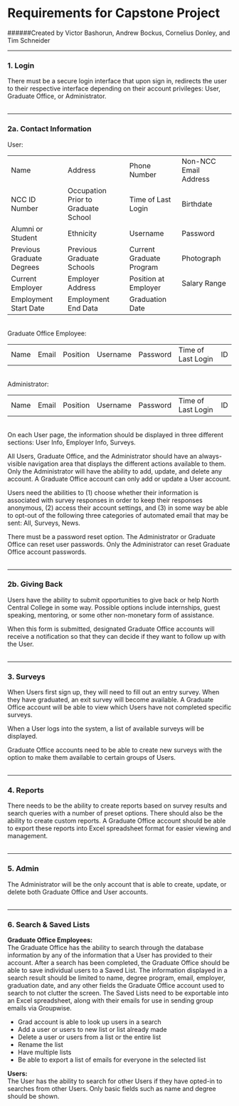 # Requirements for Capstone Project
######Created by Victor Bashorun, Andrew Bockus, Cornelius Donley, and Tim Schneider
<hr />

### 1. Login

There must be a secure login interface that upon sign in, redirects the user to their respective interface depending on their account privileges: User, Graduate Office, or Administrator.
<br /><br /><hr />

### 2a. Contact Information

<table>
User:
  <tr>
    <td>Name</td>
    <td>Address</td>
    <td>Phone Number</td>
    <td>Non-NCC Email Address</td>
  </tr>
  <tr>
    <td>NCC ID Number</td>
    <td>Occupation Prior to Graduate School</td>
    <td>Time of Last Login</td>
    <td>Birthdate</td>
  </tr>
  <tr>
    <td>Alumni or Student</td>
    <td>Ethnicity</td>
    <td>Username</td>
    <td>Password</td>
  </tr>
  <tr>  
    <td>Previous Graduate Degrees</td>
    <td>Previous Graduate Schools</td>
    <td>Current Graduate Program</td>
    <td>Photograph</td>
  </tr>
  <tr>
    <td>Current Employer</td>
    <td>Employer Address</td>
    <td>Position at Employer</td>
    <td>Salary Range</td>
  </tr>
  <tr>
    <td>Employment Start Date</td>
    <td>Employment End Data</td>
    <td>Graduation Date</td>
  </tr>
</table>
<br />
Graduate Office Employee:
<table>
  <tr>
    <td>Name</td>
    <td>Email</td>
    <td>Position</td>
    <td>Username</td>
    <td>Password</td>
    <td>Time of Last Login</td>
    <td>ID</td>
  </tr>
</table>
<br />
Administrator:
<table>
  <tr>
    <td>Name</td>
    <td>Email</td>
    <td>Position</td>
    <td>Username</td>
    <td>Password</td>
    <td>Time of Last Login</td>
    <td>ID</td>
  </tr>
</table>
<br />
On each User page, the information should be displayed in three different sections: User Info, Employer Info, Surveys.

All Users, Graduate Office, and the Administrator should have an always-visible navigation area that displays the different actions available to them. Only the Administrator will have the ability to add, update, and delete any account. A Graduate Office account can only add or update a User account.

Users need the abilities to (1) choose whether their information is associated with survey responses in order to keep their responses anonymous, (2) access their account settings, and (3) in some way be able to opt-out of the following three categories of automated email that may be sent: All, Surveys, News.

There must be a password reset option. The Administrator or Graduate Office can reset user passwords. Only the Administrator can reset Graduate Office account passwords.
<br /><br /><hr />

### 2b. Giving Back

Users have the ability to submit opportunities to give back or help North Central College in some way. Possible options include internships, guest speaking, mentoring, or some other non-monetary form of assistance.

When this form is submitted, designated Graduate Office accounts will receive a notification so that they can decide if they want to follow up with the User.
<br /><br /><hr />

### 3. Surveys

When Users first sign up, they will need to fill out an entry survey. When they have graduated, an exit survey will become available. A Graduate Office account will be able to view which Users have not completed specific surveys.

When a User logs into the system, a list of available surveys will be displayed.

Graduate Office accounts need to be able to create new surveys with the option to make them available to certain groups of Users.
<br /><br /><hr />

### 4. Reports

There needs to be the ability to create reports based on survey results and search queries with a number of preset options. There should also be the ability to create custom reports. A Graduate Office account should be able to export these reports into Excel spreadsheet format for easier viewing and management.
<br /><br /><hr />

### 5. Admin

The Administrator will be the only account that is able to create, update, or delete both Graduate Office and User accounts.
<br /><br /><hr />

### 6. Search & Saved Lists

<strong>Graduate Office Employees:</strong><br />
The Graduate Office has the ability to search through the database information by any of the information that a User has provided to their account. After a search has been completed, the Graduate Office should be able to save individual users to a Saved List. The information displayed in a search result should be limited to name, degree program, email, employer, graduation date, and any other fields the Graduate Office account used to search to not clutter the screen. The Saved Lists need to be exportable into an Excel spreadsheet, along with their emails for use in sending group emails via Groupwise.

<ul>
<li>Grad account is able to look up users in a search</li>
<li>Add a user or users to new list or list already made</li>
<li>Delete a user or users from a list or the entire list</li>
<li>Rename the list</li>
<li>Have multiple lists</li>
<li>Be able to export a list of emails for everyone in the selected list</li>
</ul>

<strong>Users:</strong><br />
The User has the ability to search for other Users if they have opted-in to searches from other Users. Only basic fields such as name and degree should be shown.


